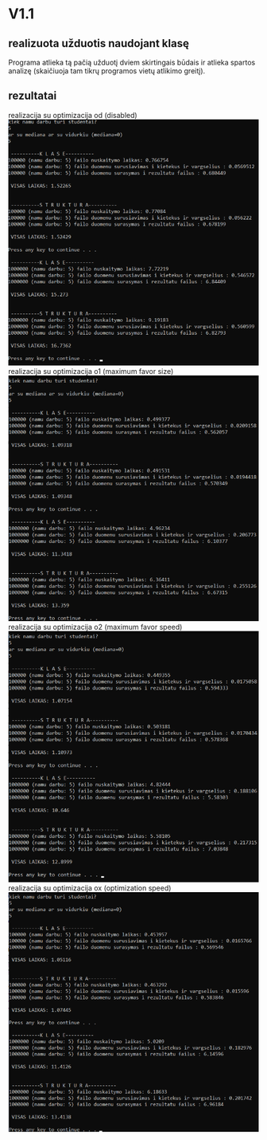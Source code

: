 # V1.1
## realizuota užduotis naudojant klasę
Programa atlieka tą pačią užduotį dviem skirtingais būdais ir atlieka spartos analizę (skaičiuoja tam tikrų programos vietų atlikimo greitį).
## rezultatai
realizacija su optimizacija od (disabled)
![alt text](od.png)
realizacija su optimizacija o1 (maximum favor size)
![alt text](o1.png)
realizacija su optimizacija o2 (maximum favor speed)
![alt text](o2.png)
realizacija su optimizacija ox (optimization speed)
![alt text](ox.png)

